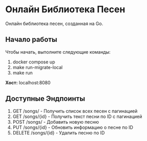 # Онлайн Библиотека Песен

Онлайн библиотека песен, созданная на Go.

## Начало работы

Чтобы начать, выполните следующие команды:

1. docker compose up
2. make run-migrate-local
3. make run

**Хост:** localhost:8080

## Доступные Эндпоинты

1. GET /songs/ - Получить список всех песен с пагинацией
2. GET /songs/{id} - Получить текст песни по ID с пагинацией
3. POST /songs/ - Добавить новую песню
4. PUT /songs/{id} - Обновить информацию о песне по ID
5. DELETE /songs/{id} - Удалить песню по ID
